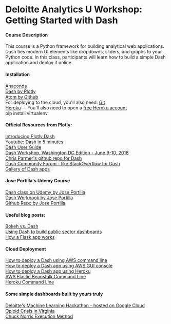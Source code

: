 # Deloitte Analytics U Workshop: Getting Started with Dash

#### Course Description
This course is a Python framework for building analytical web applications. Dash ties modern UI elements like dropdowns, sliders, and graphs to your Python code. In this class, participants will learn how to build a simple Dash application and deploy it online.

#### Installation
[Anaconda](https://www.anaconda.com/download/)  
[Dash by Plotly](https://dash.plot.ly/installation)  
[Atom by Github](https://atom.io)  
For deploying to the cloud, you'll also need:
[Git](https://git-scm.com/downloads)  
[Heroku](https://devcenter.heroku.com/articles/heroku-cli#download-and-install) -- You'll also need to open a [free Heroku account](https://signup.heroku.com/dc)  
pip install virtualenv

#### Official Resources from Plotly:  
[Introducing Plotly Dash](https://medium.com/@plotlygraphs/introducing-dash-5ecf7191b503)  
[Youtube: Dash in 5 minutes](https://www.youtube.com/watch?v=e4ti2fCpXMI)  
[Dash User Guide](https://dash.plot.ly/)  
[Dash Workshop, Washington DC Edition - June 9-10, 2018](https://dash-workshop.plot.ly/)  
[Chris Parmer's github repo for Dash](https://github.com/plotly/dash-docs)  
[Dash Community Forum - like StackOverflow for Dash](https://community.plot.ly/c/dash)  
[Gallery of Dash apps](https://dash.plot.ly/gallery)  

#### Jose Portilla's Udemy Course  
[Dash class on Udemy by Jose Portilla](https://www.udemy.com/interactive-python-dashboards-with-plotly-and-dash/)  
[Dash Workbook by Jose Portilla](https://docs.google.com/document/d/1DjWL2DxLiRaBrlD3ELyQlCBRu7UQuuWfgjv9LncNp_M/edit)  
[Github Repo by Jose Portilla](https://github.com/Pierian-Data/Plotly-Dashboards-with-Dash)  

#### Useful blog posts:  
[Bokeh vs. Dash](https://blog.sicara.com/bokeh-dash-best-dashboard-framework-python-shiny-alternative-c5b576375f7f)  
[Using Dash to build public sector dashboards](https://medium.com/a-r-g-o/using-plotlys-dash-to-deliver-public-sector-decision-support-dashboards-ac863fa829fb)  
[How a Flask app works](https://pythonhow.com/how-a-flask-app-works/)  

#### Cloud Deployment
[How to deploy a Dash using AWS command line](https://medium.com/@austinlasseter/plotly-dash-and-the-elastic-beanstalk-command-line-89fb6b67bb79)  
[How to deploy a Dash app using AWS GUI console](https://medium.com/@austinlasseter/deploying-a-dash-app-with-elastic-beanstalk-console-27a834ebe91d)  
[How to deploy a Dash app using Heroku](https://dash.plot.ly/deployment)  
[AWS Elastic Beanstalk Command Line](https://docs.aws.amazon.com/elasticbeanstalk/latest/dg/eb-cli3-install-windows.html)  
[Heroku Command Line](https://devcenter.heroku.com/articles/heroku-cli)

#### Some simple dashboards built by yours truly
[Deloitte's Machine Learning Hackathon - hosted on Google Cloud](https://dc-hkton-grocery.appspot.com/)  
[Opioid Crisis in Virginia](https://va-opioid-dashboard.herokuapp.com/)  
[Chuck Norris Execution Method](http://chucknorris-dev.us-east-1.elasticbeanstalk.com/)  
